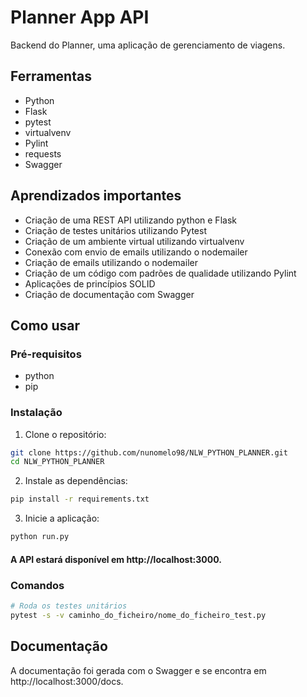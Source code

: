 # Planner App API
Backend do Planner, uma aplicação de gerenciamento de viagens.

## Ferramentas
- Python
- Flask
- pytest
- virtualvenv
- Pylint
- requests
- Swagger

## Aprendizados importantes
- Criação de uma REST API utilizando python e Flask
- Criação de testes unitários utilizando Pytest
- Criação de um ambiente virtual utilizando virtualvenv
- Conexão com envio de emails utilizando o nodemailer
- Criação de emails utilizando o nodemailer
- Criação de um código com padrões de qualidade utilizando Pylint
- Aplicações de princípios SOLID
- Criação de documentação com Swagger


## Como usar

### Pré-requisitos
- python
- pip

### Instalação

1. Clone o repositório:
```sh
git clone https://github.com/nunomelo98/NLW_PYTHON_PLANNER.git
cd NLW_PYTHON_PLANNER
```

2. Instale as dependências:
```sh
pip install -r requirements.txt
```
3. Inicie a aplicação:
```sh
python run.py
```
#### A API estará disponível em http://localhost:3000.

### Comandos
```sh
# Roda os testes unitários
pytest -s -v caminho_do_ficheiro/nome_do_ficheiro_test.py
```
## Documentação
A documentação foi gerada com o Swagger e se encontra em http://localhost:3000/docs.
